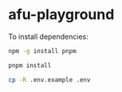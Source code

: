 # afu-playground

To install dependencies:

```bash
npm -g install pnpm
```

```bash
pnpm install

```

```bash
cp -R .env.example .env
```